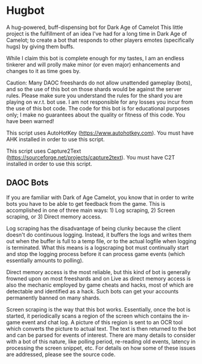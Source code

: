 # Hugbot
A hug-powered, buff-dispensing bot for Dark Age of Camelot
This little project is the fulfillment of an idea I've had for a long time in Dark Age of Camelot; to create a bot that responds to other players emotes (specifically hugs) by giving them buffs.

While I claim this bot is complete enough for my tastes, I am an endless tinkerer and will prolly make minor (or even major) enhancements and changes to it as time goes by.

Caution: Many DAOC freeshards do not allow unattended gameplay (bots), and so the use of this bot on those shards would be against the server rules. Please make sure you understand the rules for the shard you are playing on w.r.t. bot use. I am not responsible for any losses you incur from the use of this bot code. The code for this bot is for educational purposes only; I make no guarantees about the quality or fitness of this code. You have been warned!

This script uses AutoHotKey (https://www.autohotkey.com). You must have AHK installed in order to use this script.

This script uses Capture2Text (https://sourceforge.net/projects/capture2text). You must have C2T installed in order to use this script.

## DAOC Bots

If you are familiar with Dark of Age Camelot, you know that in order to write bots you have to be able to get feedback from the game. This is accomplished in one of three main ways: 1) Log scraping, 2) Screen scraping, or 3) Direct memory access.

Log scraping has the disadvantage of being clunky because the client doesn't do continuous logging. Instead, it buffers the logs and writes them out when the buffer is full to a temp file, or to the actual logfile when logging is terminated. What this means is a logscraping bot must continually start and stop the logging process before it can process game events (which essentially amounts to polling).

Direct memory access is the most reliable, but this kind of bot is generally frowned upon on most freeshards and on Live as direct memory access is also the mechanic employed by game cheats and hacks, most of which are detectable and identified as a hack. Such bots can get your accounts permanently banned on many shards.

Screen scraping is the way that this bot works. Essentially, once the bot is started, it periodically scans a region of the screen which contains the in-game event and chat log. A picture of this region is sent to an OCR tool which converts the picture to actual text. The text is then returned to the bot and can be parsed for events of interest. There are many details to consider with a bot of this nature, like polling period, re-reading old events, latency in processing the screen snippet, etc. For details on how some of these issues are addressed, please see the source code.
